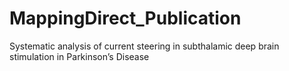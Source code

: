 # MappingDirect_Publication
Systematic analysis of current steering in subthalamic deep brain stimulation in Parkinson’s Disease 
